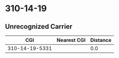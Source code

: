 # 310-14-19
## Unrecognized Carrier


| CGI | Nearest CGI | Distance |
|-----|-------------|----------|
| 310-14-19-5331 |  | 0.0 |
